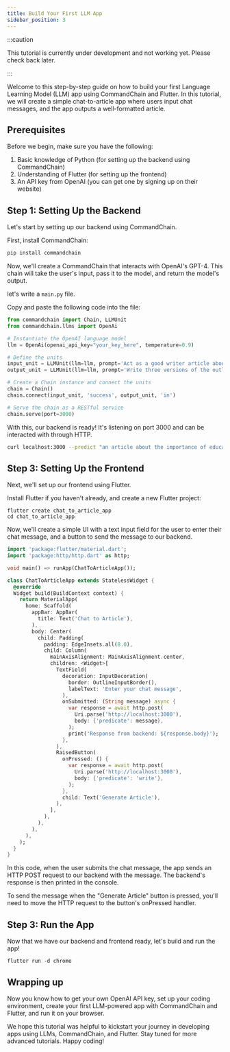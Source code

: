 ```yaml
---
title: Build Your First LLM App 
sidebar_position: 3
---
```


:::caution

This tutorial is currently under development and not working yet. Please check back later. 

:::

Welcome to this step-by-step guide on how to build your first Language Learning Model (LLM) app using CommandChain and Flutter. In this tutorial, we will create a simple chat-to-article app where users input chat messages, and the app outputs a well-formatted article.

## Prerequisites

Before we begin, make sure you have the following:

1. Basic knowledge of Python (for setting up the backend using CommandChain)
2. Understanding of Flutter (for setting up the frontend)
3. An API key from OpenAI (you can get one by signing up on their website)

## Step 1: Setting Up the Backend

Let's start by setting up our backend using CommandChain.

First, install CommandChain:

```bash
pip install commandchain
```

Now, we'll create a CommandChain that interacts with OpenAI's GPT-4. This chain will take the user's input, pass it to the model, and return the model's output. 

let's write a `main.py` file. 

Copy and paste the following code into the file:

```python
from commandchain import Chain, LLMUnit
from commandchain.llms import OpenAi

# Instantiate the OpenAI language model
llm = OpenAi(openai_api_key="your_key_here", temperature=0.9)

# Define the units
input_unit = LLMUnit(llm=llm, prompt='Act as a good writer article about the following idea:')
output_unit = LLMUnit(llm=llm, prompt='Write three versions of the outline of an article and evaulate them, return the best one to me.')

# Create a Chain instance and connect the units
chain = Chain()
chain.connect(input_unit, 'success', output_unit, 'in')

# Serve the chain as a RESTful service
chain.serve(port=3000)
```

With this, our backend is ready! It's listening on port 3000 and can be interacted with through HTTP.

```sh
curl localhost:3000 --predict "an article about the importance of education"
```

## Step 3: Setting Up the Frontend

Next, we'll set up our frontend using Flutter.

Install Flutter if you haven't already, and create a new Flutter project:

```shell
flutter create chat_to_article_app
cd chat_to_article_app
```

Now, we'll create a simple UI with a text input field for the user to enter their chat message, and a button to send the message to our backend.

```dart
import 'package:flutter/material.dart';
import 'package:http/http.dart' as http;

void main() => runApp(ChatToArticleApp());

class ChatToArticleApp extends StatelessWidget {
  @override
  Widget build(BuildContext context) {
    return MaterialApp(
      home: Scaffold(
        appBar: AppBar(
          title: Text('Chat to Article'),
        ),
        body: Center(
          child: Padding(
            padding: EdgeInsets.all(8.0),
            child: Column(
              mainAxisAlignment: MainAxisAlignment.center,
              children: <Widget>[
                TextField(
                  decoration: InputDecoration(
                    border: OutlineInputBorder(),
                    labelText: 'Enter your chat message',
                  ),
                  onSubmitted: (String message) async {
                    var response = await http.post(
                      Uri.parse('http://localhost:3000'),
                      body: {'predicate': message},
                    );
                    print('Response from backend: ${response.body}');
                  },
                ),
                RaisedButton(
                  onPressed: () {
                    var response = await http.post(
                      Uri.parse('http://localhost:3000'),
                      body: {'predicate': 'write'},
                    );
                  },
                  child: Text('Generate Article'),
                ),
              ],
            ),
          ),
        ),
      ),
    );
  }
}
```

In this code, when the user submits the chat message, the app sends an HTTP POST request to our backend with the message. The backend's response is then printed in the console.

To send the message when the "Generate Article" button is pressed, you'll need to move the HTTP request to the button's onPressed handler.

## Step 3: Run the App

Now that we have our backend and frontend ready, let's build and run the app!

```shell
flutter run -d chrome
```

## Wrapping up

Now you know how to get your own OpenAI API key, set up your coding environment, create your first LLM-powered app with 
CommandChain and Flutter, and run it on your browser.

We hope this tutorial was helpful to kickstart your journey in developing apps using LLMs, CommandChain, and Flutter. Stay tuned for more advanced tutorials. Happy coding!